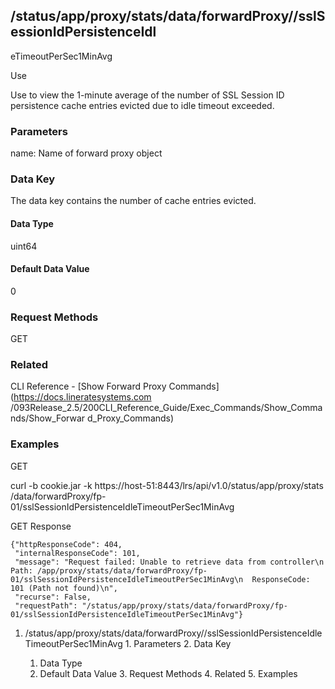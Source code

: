 ## /status/app/proxy/stats/data/forwardProxy/<name>/sslSessionIdPersistenceIdl
eTimeoutPerSec1MinAvg

Use

Use to view the 1-minute average of the number of SSL Session ID persistence
cache entries evicted due to idle timeout exceeded.

### Parameters

name: Name of forward proxy object

### Data Key

The data key contains the number of cache entries evicted.

#### Data Type

uint64

#### Default Data Value

0

### Request Methods

GET

### Related

CLI Reference - [Show Forward Proxy Commands](https://docs.lineratesystems.com
/093Release_2.5/200CLI_Reference_Guide/Exec_Commands/Show_Commands/Show_Forwar
d_Proxy_Commands)

### Examples

GET

curl -b cookie.jar -k https://host-51:8443/lrs/api/v1.0/status/app/proxy/stats
/data/forwardProxy/fp-01/sslSessionIdPersistenceIdleTimeoutPerSec1MinAvg

GET Response

    
    {"httpResponseCode": 404,
     "internalResponseCode": 101,
     "message": "Request failed: Unable to retrieve data from controller\n  Path: /app/proxy/stats/data/forwardProxy/fp-01/sslSessionIdPersistenceIdleTimeoutPerSec1MinAvg\n  ResponseCode: 101 (Path not found)\n",
     "recurse": False,
     "requestPath": "/status/app/proxy/stats/data/forwardProxy/fp-01/sslSessionIdPersistenceIdleTimeoutPerSec1MinAvg"}
    

  1. /status/app/proxy/stats/data/forwardProxy/<name>/sslSessionIdPersistenceIdleTimeoutPerSec1MinAvg
    1. Parameters
    2. Data Key
      1. Data Type
      2. Default Data Value
    3. Request Methods
    4. Related
    5. Examples

